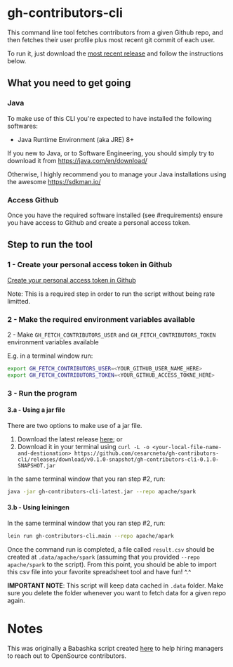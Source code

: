 # gh-contributors-cli

This command line tool fetches contributors from a given Github repo, and then fetches their user profile plus most recent git commit of each user.

To run it, just download the [most recent release](https://github.com/cesarcneto/gh-contributors-cli/releases/download/v0.1.0-snapshot/gh-contributors-cli-0.1.0-SNAPSHOT.jar) and follow the instructions below.

## What you need to get going

### Java

To make use of this CLI you're expected to have installed the following softwares:

- Java Runtime Environment (aka JRE) 8+

If you new to Java, or to Software Engineering, you should simply try to download it from https://java.com/en/download/

Otherwise, I highly recommend you to manage your Java installations using the awesome https://sdkman.io/

### Access Github 

Once you have the required software installed (see #requirements) ensure you have access to Github and create a personal access token.

## Step to run the tool

### 1 - Create your personal access token in Github

[Create your personal access token in Github](https://docs.github.com/en/authentication/keeping-your-account-and-data-secure/creating-a-personal-access-token)

Note: This is a required step in order to run the script without being rate limitted.

### 2 - Make the required environment variables available

2 - Make `GH_FETCH_CONTRIBUTORS_USER` and `GH_FETCH_CONTRIBUTORS_TOKEN` environment variables available

E.g. in a terminal window run:
```bash
export GH_FETCH_CONTRIBUTORS_USER=<YOUR_GITHUB_USER_NAME_HERE>
export GH_FETCH_CONTRIBUTORS_TOKEN=<YOUR_GITHUB_ACCESS_TOKNE_HERE>
```

### 3 - Run the program

#### 3.a - Using a jar file

There are two options to make use of a jar file.
1. Download the latest release [here](https://github.com/cesarcneto/gh-contributors-cli/releases/download/v0.1.0-snapshot/gh-contributors-cli-0.1.0-SNAPSHOT.jar); or
2. Download it in your terminal using `curl -L -o <your-local-file-name-and-destionation> https://github.com/cesarcneto/gh-contributors-cli/releases/download/v0.1.0-snapshot/gh-contributors-cli-0.1.0-SNAPSHOT.jar`

In the same terminal window that you ran step #2, run:

```bash
java -jar gh-contributors-cli-latest.jar --repo apache/spark
```

#### 3.b - Using leiningen

In the same terminal window that you ran step #2, run:

```bash
lein run gh-contributors-cli.main --repo apache/apark
```

Once the command run is completed, a file called `result.csv` should be created at `.data/apache/spark` (assuming that you provided `--repo apache/spark` to the script). From this point, you should be able to import this csv file into your favorite spreadsheet tool and have fun! ^.^

**IMPORTANT NOTE**: This script will keep data cached in `.data` folder. Make sure you delete the folder whenever you want to fetch data for a given repo again.

# Notes

This was originally a Babashka script created [here](https://gist.github.com/cesarcneto/f25207f22e6e49d22df011169fb47a49) to help hiring managers to reach out to OpenSource contributors.
